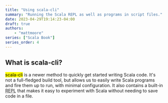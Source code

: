 ```yaml
---
title: "Using scala-cli"
summary: "Running the Scala REPL as well as programs in script files."
date: 2023-04-29T19:14:23-04:00
draft: true
authors:
    - "mattmoore"
series: ["Scala Book"]
series_order: 4
---
```


## What is scala-cli?

<mark>scala-cli</mark> is a newer method to quickly get started writing Scala code. It's not a full-fledged build tool, but allows us to easily write Scala programs and fire them up to run, with minimal configuration. It also contains a built-in <abbr title="A read–eval–print loop (REPL), also termed an interactive toplevel or language shell, is a simple interactive computer programming environment that takes single user inputs, executes them, and returns the result to the user; a program written in a REPL environment is executed piecewise. The term usually refers to programming interfaces similar to the classic Lisp machine interactive environment. Common examples include command-line shells and similar environments for programming languages, and the technique is very characteristic of scripting languages.">REPL</abbr> that makes it easy to experiment with Scala without needing to save code in a file.
